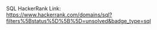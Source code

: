 SQL HackerRank Link:  
https://www.hackerrank.com/domains/sql?filters%5Bstatus%5D%5B%5D=unsolved&badge_type=sql
